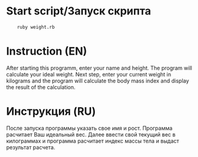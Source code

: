 # Start script/Запуск скрипта

```sh
    ruby weight.rb
```

# Instruction (EN)

After starting this programm, enter your name and height. The program will calculate your ideal weight.
Next step, enter your current weight in kilograms and the program will calculate the body mass index and display the result of the calculation.

# Инструкция (RU)

После запуска программы указать свое имя и рост. Программа расчитает Ваш идеальный вес.
Далее ввести свой текущий вес в килограммах и программа расчитает индекс массы тела и выдаст результат расчета.
